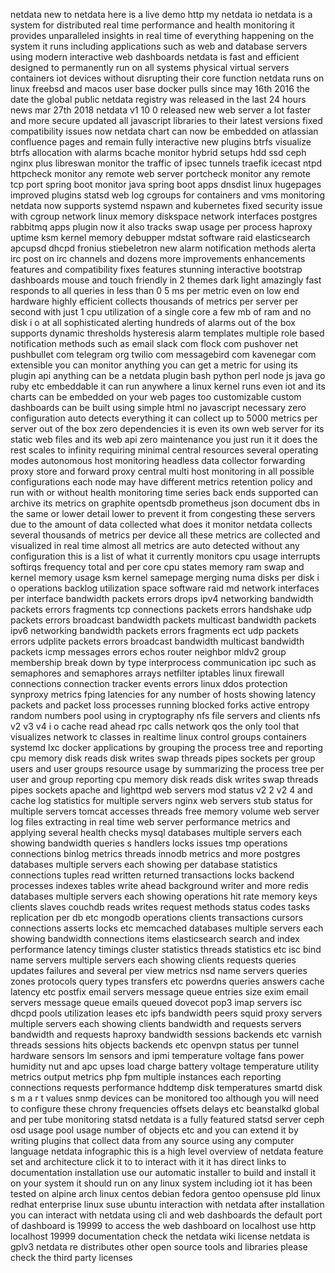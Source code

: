 netdata new to netdata here is a live demo http my netdata io netdata is a system for distributed real time performance and health monitoring it provides unparalleled insights in real time of everything happening on the system it runs including applications such as web and database servers using modern interactive web dashboards netdata is fast and efficient designed to permanently run on all systems physical virtual servers containers iot devices without disrupting their core function netdata runs on linux freebsd and macos user base docker pulls since may 16th 2016 the date the global public netdata registry was released in the last 24 hours news mar 27th 2018 netdata v1 10 0 released new web server a lot faster and more secure updated all javascript libraries to their latest versions fixed compatibility issues now netdata chart can now be embedded on atlassian confluence pages and remain fully interactive new plugins btrfs visualize btrfs allocation with alarms bcache monitor hybrid setups hdd ssd ceph nginx plus libreswan monitor the traffic of ipsec tunnels traefik icecast ntpd httpcheck monitor any remote web server portcheck monitor any remote tcp port spring boot monitor java spring boot apps dnsdist linux hugepages improved plugins statsd web log cgroups for containers and vms monitoring netdata now supports systemd nspawn and kubernetes fixed security issue with cgroup network linux memory diskspace network interfaces postgres rabbitmq apps plugin now it also tracks swap usage per process haproxy uptime ksm kernel memory debupper mdstat software raid elasticsearch apcupsd dhcpd fronius stiebeletron new alarm notification methods alerta irc post on irc channels and dozens more improvements enhancements features and compatibility fixes features stunning interactive bootstrap dashboards mouse and touch friendly in 2 themes dark light amazingly fast responds to all queries in less than 0 5 ms per metric even on low end hardware highly efficient collects thousands of metrics per server per second with just 1 cpu utilization of a single core a few mb of ram and no disk i o at all sophisticated alerting hundreds of alarms out of the box supports dynamic thresholds hysteresis alarm templates multiple role based notification methods such as email slack com flock com pushover net pushbullet com telegram org twilio com messagebird com kavenegar com extensible you can monitor anything you can get a metric for using its plugin api anything can be a netdata plugin bash python perl node js java go ruby etc embeddable it can run anywhere a linux kernel runs even iot and its charts can be embedded on your web pages too customizable custom dashboards can be built using simple html no javascript necessary zero configuration auto detects everything it can collect up to 5000 metrics per server out of the box zero dependencies it is even its own web server for its static web files and its web api zero maintenance you just run it it does the rest scales to infinity requiring minimal central resources several operating modes autonomous host monitoring headless data collector forwarding proxy store and forward proxy central multi host monitoring in all possible configurations each node may have different metrics retention policy and run with or without health monitoring time series back ends supported can archive its metrics on graphite opentsdb prometheus json document dbs in the same or lower detail lower to prevent it from congesting these servers due to the amount of data collected what does it monitor netdata collects several thousands of metrics per device all these metrics are collected and visualized in real time almost all metrics are auto detected without any configuration this is a list of what it currently monitors cpu usage interrupts softirqs frequency total and per core cpu states memory ram swap and kernel memory usage ksm kernel samepage merging numa disks per disk i o operations backlog utilization space software raid md network interfaces per interface bandwidth packets errors drops ipv4 networking bandwidth packets errors fragments tcp connections packets errors handshake udp packets errors broadcast bandwidth packets multicast bandwidth packets ipv6 networking bandwidth packets errors fragments ect udp packets errors udplite packets errors broadcast bandwidth multicast bandwidth packets icmp messages errors echos router neighbor mldv2 group membership break down by type interprocess communication ipc such as semaphores and semaphores arrays netfilter iptables linux firewall connections connection tracker events errors linux ddos protection synproxy metrics fping latencies for any number of hosts showing latency packets and packet loss processes running blocked forks active entropy random numbers pool using in cryptography nfs file servers and clients nfs v2 v3 v4 i o cache read ahead rpc calls network qos the only tool that visualizes network tc classes in realtime linux control groups containers systemd lxc docker applications by grouping the process tree and reporting cpu memory disk reads disk writes swap threads pipes sockets per group users and user groups resource usage by summarizing the process tree per user and group reporting cpu memory disk reads disk writes swap threads pipes sockets apache and lighttpd web servers mod status v2 2 v2 4 and cache log statistics for multiple servers nginx web servers stub status for multiple servers tomcat accesses threads free memory volume web server log files extracting in real time web server performance metrics and applying several health checks mysql databases multiple servers each showing bandwidth queries s handlers locks issues tmp operations connections binlog metrics threads innodb metrics and more postgres databases multiple servers each showing per database statistics connections tuples read written returned transactions locks backend processes indexes tables write ahead background writer and more redis databases multiple servers each showing operations hit rate memory keys clients slaves couchdb reads writes request methods status codes tasks replication per db etc mongodb operations clients transactions cursors connections asserts locks etc memcached databases multiple servers each showing bandwidth connections items elasticsearch search and index performance latency timings cluster statistics threads statistics etc isc bind name servers multiple servers each showing clients requests queries updates failures and several per view metrics nsd name servers queries zones protocols query types transfers etc powerdns queries answers cache latency etc postfix email servers message queue entries size exim email servers message queue emails queued dovecot pop3 imap servers isc dhcpd pools utilization leases etc ipfs bandwidth peers squid proxy servers multiple servers each showing clients bandwidth and requests servers bandwidth and requests haproxy bandwidth sessions backends etc varnish threads sessions hits objects backends etc openvpn status per tunnel hardware sensors lm sensors and ipmi temperature voltage fans power humidity nut and apc upses load charge battery voltage temperature utility metrics output metrics php fpm multiple instances each reporting connections requests performance hddtemp disk temperatures smartd disk s m a r t values snmp devices can be monitored too although you will need to configure these chrony frequencies offsets delays etc beanstalkd global and per tube monitoring statsd netdata is a fully featured statsd server ceph osd usage pool usage number of objects etc and you can extend it by writing plugins that collect data from any source using any computer language netdata infographic this is a high level overview of netdata feature set and architecture click it to to interact with it it has direct links to documentation installation use our automatic installer to build and install it on your system it should run on any linux system including iot it has been tested on alpine arch linux centos debian fedora gentoo opensuse pld linux redhat enterprise linux suse ubuntu interaction with netdata after installation you can interact with netdata using cli and web dashboards the default port of dashboard is 19999 to access the web dashboard on localhost use http localhost 19999 documentation check the netdata wiki license netdata is gplv3 netdata re distributes other open source tools and libraries please check the third party licenses